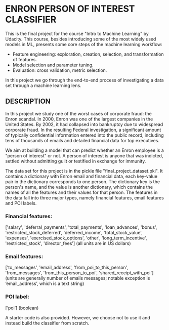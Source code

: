 # ENRON PERSON OF INTEREST CLASSIFIER

This is the final project for the course "Intro to Machine Learning" by Udacity. This course, besides introducing some of the most widely used models in ML, presents some core steps of the machine learning workflow:

- Feature engineering: exploration, creation, selection, and transformation of features.
- Model selection and parameter tuning.
- Evaluation: cross validation, metric selection.

In this project we go through the end-to-end process of investigating a data set through a machine learning lens.

## DESCRIPTION

In this project we study one of the worst cases of corporate fraud: the Enron scandal. In 2000, Enron was one of the largest companies in the United States. By 2002, it had collapsed into bankruptcy due to widespread corporate fraud. In the resulting Federal investigation, a significant amount of typically confidential information entered into the public record, including tens of thousands of emails and detailed financial data for top executives. 

We aim at building a model that can predict whether an Enron employee is a "person of interest" or not.  A person of interest is anyone that was indicted, settled without admitting guilt or testified in exchange for immunity.

The data set for this project is in the pickle file "final_project_dataset.pkl". It contains a dictionary with Enron email and financial data, each key-value pair in the dictionary corresponds to one person. The dictionary key is the person's name, and the value is another dictionary, which contains the names of all the features and their values for that person. The features in the data fall into three major types, namely financial features, email features and POI labels.

### Financial features:

['salary', 'deferral_payments', 'total_payments', 'loan_advances', 'bonus', 'restricted_stock_deferred', 'deferred_income', 'total_stock_value', 'expenses', 'exercised_stock_options', 'other', 'long_term_incentive', 'restricted_stock', 'director_fees'] (all units are in US dollars)

### Email features:

['to_messages', 'email_address', 'from_poi_to_this_person', 'from_messages', 'from_this_person_to_poi', 'shared_receipt_with_poi'] (units are generally number of emails messages; notable exception is ‘email_address’, which is a text string)

### POI label:

[‘poi’] (boolean)

A starter code is also provided. However, we choose not to use it and instead build the classifier from scratch. 

